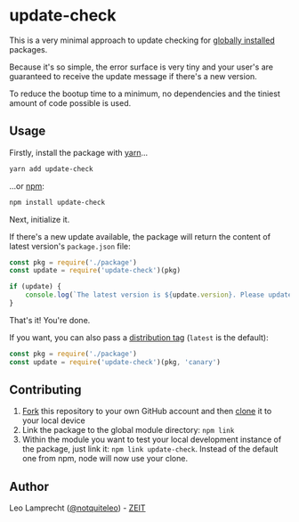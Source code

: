 # update-check 

This is a very minimal approach to update checking for [globally installed](https://docs.npmjs.com/getting-started/installing-npm-packages-globally) packages.

Because it's so simple, the error surface is very tiny and your user's are guaranteed to receive the update message if there's a new version.

To reduce the bootup time to a minimum, no dependencies and the tiniest amount of code possible is used.

## Usage

Firstly, install the package with [yarn](https://yarnpkg.com/en/)...

```bash
yarn add update-check
```

...or [npm](https://www.npmjs.com/):

```bash
npm install update-check
```

Next, initialize it.

If there's a new update available, the package will return the content of latest version's `package.json` file:

```js
const pkg = require('./package')
const update = require('update-check')(pkg)

if (update) {
    console.log(`The latest version is ${update.version}. Please update!`)
}
```

That's it! You're done.

If you want, you can also pass a [distribution tag](https://docs.npmjs.com/cli/dist-tag) (`latest` is the default):

```js
const pkg = require('./package')
const update = require('update-check')(pkg, 'canary')
```

## Contributing

1. [Fork](https://help.github.com/articles/fork-a-repo/) this repository to your own GitHub account and then [clone](https://help.github.com/articles/cloning-a-repository/) it to your local device
2. Link the package to the global module directory: `npm link`
3. Within the module you want to test your local development instance of the package, just link it: `npm link update-check`. Instead of the default one from npm, node will now use your clone.

## Author

Leo Lamprecht ([@notquiteleo](https://twitter.com/notquiteleo)) - [ZEIT](https://zeit.co)

